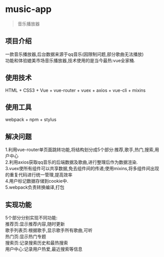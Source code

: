 # music-app

> 音乐播放器

## 项目介绍

一款音乐播放器,后台数据来源于qq音乐(因限制问题,部分歌曲无法播放)<br/>
功能和体验媲美市场音乐播放器,技术使用的是当今最热:vue全家桶.


## 使用技术

HTML + CSS3 + Vue + vue-router + vuex + axios + vue-cli + mixins

## 使用工具

webpack + npm + stylus


## 解决问题
1.利用vue-router单页面跳转功能,将结构划分成5个部分:推荐,歌手,热门,搜索,用户中心<br/>
2.利用axios获取qq音乐的后端数据及歌曲,进行整理后作为数据渲染.<br/>
3.vuex使所有组件可以共享数据,免去组件间的传递;使用mixins,将多组件间出现的重复代码进行统一管理,提高效率<br/>
4.用户标记数据存储到cookie中.<br/>
5.webpack负责转换编译,打包<br/>

## 实现功能
5个部分分别实现不同功能:<br/>
  推荐页:显示推荐内容,随时更新<br/>
  歌手列表页:根据歌手,显示歌手所有歌曲,可听<br/>
  热门页:显示热门专题<br/>
  搜索页:记录搜索历史和最热搜索<br/>
  用户中心:记录用户热爱,最近搜索等信息<br/>
